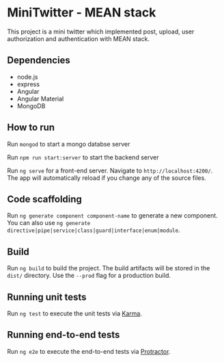 # MiniTwitter - MEAN stack

This project is a mini twitter which implemented post, upload, user authorization and authentication with MEAN stack.

## Dependencies

* node.js
* express
* Angular
* Angular Material
* MongoDB


## How to run

Run `mongod` to start a mongo databse server

Run `npm run start:server` to start the backend server

Run `ng serve` for a front-end server. Navigate to `http://localhost:4200/`. The app will automatically reload if you change any of the source files.



## Code scaffolding

Run `ng generate component component-name` to generate a new component. You can also use `ng generate directive|pipe|service|class|guard|interface|enum|module`.

## Build

Run `ng build` to build the project. The build artifacts will be stored in the `dist/` directory. Use the `--prod` flag for a production build.

## Running unit tests

Run `ng test` to execute the unit tests via [Karma](https://karma-runner.github.io).

## Running end-to-end tests

Run `ng e2e` to execute the end-to-end tests via [Protractor](http://www.protractortest.org/).


